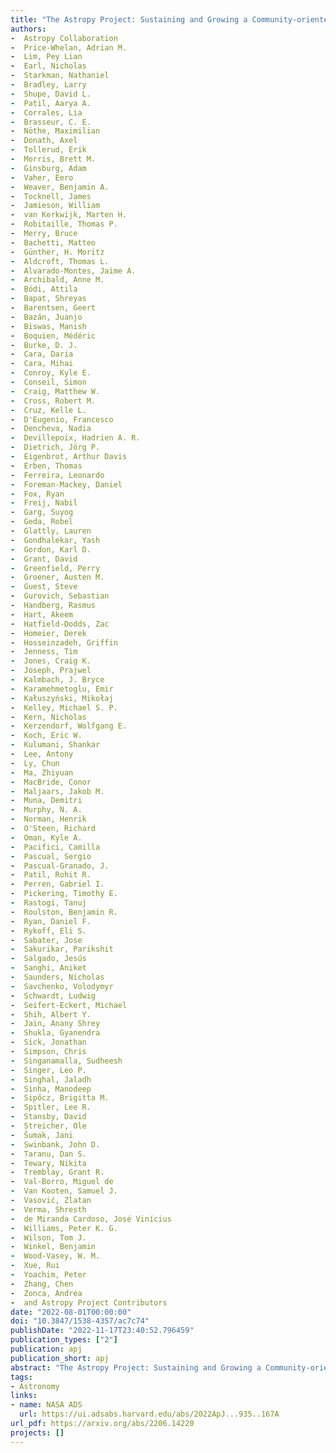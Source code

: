```yaml
---
title: "The Astropy Project: Sustaining and Growing a Community-oriented Open-source Project and the Latest Major Release (v5.0) of the Core Package"
authors:
-  Astropy Collaboration
-  Price-Whelan, Adrian M.
-  Lim, Pey Lian
-  Earl, Nicholas
-  Starkman, Nathaniel
-  Bradley, Larry
-  Shupe, David L.
-  Patil, Aarya A.
-  Corrales, Lia
-  Brasseur, C. E.
-  Nöthe, Maximilian
-  Donath, Axel
-  Tollerud, Erik
-  Morris, Brett M.
-  Ginsburg, Adam
-  Vaher, Eero
-  Weaver, Benjamin A.
-  Tocknell, James
-  Jamieson, William
-  van Kerkwijk, Marten H.
-  Robitaille, Thomas P.
-  Merry, Bruce
-  Bachetti, Matteo
-  Günther, H. Moritz
-  Aldcroft, Thomas L.
-  Alvarado-Montes, Jaime A.
-  Archibald, Anne M.
-  Bódi, Attila
-  Bapat, Shreyas
-  Barentsen, Geert
-  Bazán, Juanjo
-  Biswas, Manish
-  Boquien, Médéric
-  Burke, D. J.
-  Cara, Daria
-  Cara, Mihai
-  Conroy, Kyle E.
-  Conseil, Simon
-  Craig, Matthew W.
-  Cross, Robert M.
-  Cruz, Kelle L.
-  D'Eugenio, Francesco
-  Dencheva, Nadia
-  Devillepoix, Hadrien A. R.
-  Dietrich, Jörg P.
-  Eigenbrot, Arthur Davis
-  Erben, Thomas
-  Ferreira, Leonardo
-  Foreman-Mackey, Daniel
-  Fox, Ryan
-  Freij, Nabil
-  Garg, Suyog
-  Geda, Robel
-  Glattly, Lauren
-  Gondhalekar, Yash
-  Gordon, Karl D.
-  Grant, David
-  Greenfield, Perry
-  Groener, Austen M.
-  Guest, Steve
-  Gurovich, Sebastian
-  Handberg, Rasmus
-  Hart, Akeem
-  Hatfield-Dodds, Zac
-  Homeier, Derek
-  Hosseinzadeh, Griffin
-  Jenness, Tim
-  Jones, Craig K.
-  Joseph, Prajwel
-  Kalmbach, J. Bryce
-  Karamehmetoglu, Emir
-  Kałuszyński, Mikołaj
-  Kelley, Michael S. P.
-  Kern, Nicholas
-  Kerzendorf, Wolfgang E.
-  Koch, Eric W.
-  Kulumani, Shankar
-  Lee, Antony
-  Ly, Chun
-  Ma, Zhiyuan
-  MacBride, Conor
-  Maljaars, Jakob M.
-  Muna, Demitri
-  Murphy, N. A.
-  Norman, Henrik
-  O'Steen, Richard
-  Oman, Kyle A.
-  Pacifici, Camilla
-  Pascual, Sergio
-  Pascual-Granado, J.
-  Patil, Rohit R.
-  Perren, Gabriel I.
-  Pickering, Timothy E.
-  Rastogi, Tanuj
-  Roulston, Benjamin R.
-  Ryan, Daniel F.
-  Rykoff, Eli S.
-  Sabater, Jose
-  Sakurikar, Parikshit
-  Salgado, Jesús
-  Sanghi, Aniket
-  Saunders, Nicholas
-  Savchenko, Volodymyr
-  Schwardt, Ludwig
-  Seifert-Eckert, Michael
-  Shih, Albert Y.
-  Jain, Anany Shrey
-  Shukla, Gyanendra
-  Sick, Jonathan
-  Simpson, Chris
-  Singanamalla, Sudheesh
-  Singer, Leo P.
-  Singhal, Jaladh
-  Sinha, Manodeep
-  Sipőcz, Brigitta M.
-  Spitler, Lee R.
-  Stansby, David
-  Streicher, Ole
-  Šumak, Jani
-  Swinbank, John D.
-  Taranu, Dan S.
-  Tewary, Nikita
-  Tremblay, Grant R.
-  Val-Borro, Miguel de
-  Van Kooten, Samuel J.
-  Vasović, Zlatan
-  Verma, Shresth
-  de Miranda Cardoso, José Vinícius
-  Williams, Peter K. G.
-  Wilson, Tom J.
-  Winkel, Benjamin
-  Wood-Vasey, W. M.
-  Xue, Rui
-  Yoachim, Peter
-  Zhang, Chen
-  Zonca, Andrea
-  and Astropy Project Contributors
date: "2022-08-01T00:00:00"
doi: "10.3847/1538-4357/ac7c74"
publishDate: "2022-11-17T23:40:52.796459"
publication_types: ["2"]
publication: apj
publication_short: apj
abstract: "The Astropy Project: Sustaining and Growing a Community-oriented Open-source Project and the Latest Major Release (v5.0) of the Core Package"
tags:
- Astronomy
links:
- name: NASA ADS
  url: https://ui.adsabs.harvard.edu/abs/2022ApJ...935..167A
url_pdf: https://arxiv.org/abs/2206.14220
projects: []
---
```

